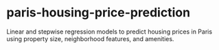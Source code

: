 # paris-housing-price-prediction
Linear and stepwise regression models to predict housing prices in Paris using property size, neighborhood features, and amenities.
